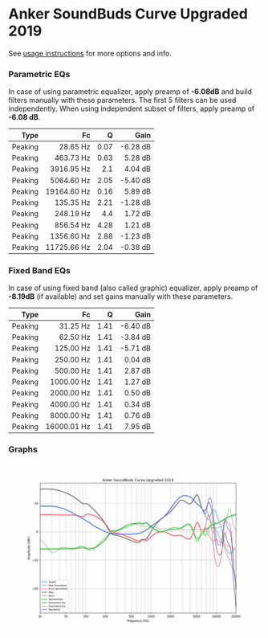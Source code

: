 # Anker SoundBuds Curve Upgraded 2019
See [usage instructions](https://github.com/jaakkopasanen/AutoEq#usage) for more options and info.

### Parametric EQs
In case of using parametric equalizer, apply preamp of **-6.08dB** and build filters manually
with these parameters. The first 5 filters can be used independently.
When using independent subset of filters, apply preamp of **-6.08 dB**.

| Type    | Fc          |    Q | Gain     |
|--------:|------------:|-----:|---------:|
| Peaking | 28.65 Hz    | 0.07 | -6.28 dB |
| Peaking | 463.73 Hz   | 0.63 | 5.28 dB  |
| Peaking | 3916.95 Hz  | 2.1  | 4.04 dB  |
| Peaking | 5064.60 Hz  | 2.05 | -5.40 dB |
| Peaking | 19164.60 Hz | 0.16 | 5.89 dB  |
| Peaking | 135.35 Hz   | 2.21 | -1.28 dB |
| Peaking | 248.19 Hz   | 4.4  | 1.72 dB  |
| Peaking | 856.54 Hz   | 4.28 | 1.21 dB  |
| Peaking | 1356.60 Hz  | 2.88 | -1.23 dB |
| Peaking | 11725.66 Hz | 2.04 | -0.38 dB |

### Fixed Band EQs
In case of using fixed band (also called graphic) equalizer, apply preamp of **-8.19dB**
(if available) and set gains manually with these parameters.

| Type    | Fc          |    Q | Gain     |
|--------:|------------:|-----:|---------:|
| Peaking | 31.25 Hz    | 1.41 | -6.40 dB |
| Peaking | 62.50 Hz    | 1.41 | -3.84 dB |
| Peaking | 125.00 Hz   | 1.41 | -5.71 dB |
| Peaking | 250.00 Hz   | 1.41 | 0.04 dB  |
| Peaking | 500.00 Hz   | 1.41 | 2.87 dB  |
| Peaking | 1000.00 Hz  | 1.41 | 1.27 dB  |
| Peaking | 2000.00 Hz  | 1.41 | 0.50 dB  |
| Peaking | 4000.00 Hz  | 1.41 | 0.34 dB  |
| Peaking | 8000.00 Hz  | 1.41 | 0.76 dB  |
| Peaking | 16000.01 Hz | 1.41 | 7.95 dB  |

### Graphs
![](./Anker%20SoundBuds%20Curve%20Upgraded%202019.png)